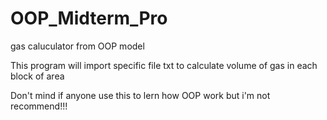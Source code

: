 # OOP_Midterm_Pro
gas caluculator from OOP model

This program will import specific file txt 
to calculate volume of gas in each block of area

Don't mind if anyone use this to lern how OOP work
but i'm not recommend!!!
